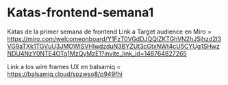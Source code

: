 # Katas-frontend-semana1
Katas de la primer semana de frontend 
Link a Target audience en Miro = https://miro.com/welcomeonboard/Y1FzT0VGdDJQQlZKTGhVN2hJSjhzd2l3VG9aTXk1TGVuU3JMOWlSVHlwdzduN3BYZUt3cGtxNWt4cU5CYUg1SHwzNDU4NzY0NTE4OTg1MzQyMzE1?invite_link_id=148764827265


Link a los wire frames UX en balsamiq = https://balsamiq.cloud/spzwso8/p949fhi
